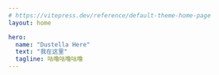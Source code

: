 ```yaml
---
# https://vitepress.dev/reference/default-theme-home-page
layout: home

hero:
  name: "Dustella Here"
  text: "我在这里"
  tagline: 咕噜咕噜咕噜
---
```

